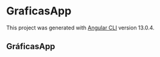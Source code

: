 # GraficasApp

This project was generated with [Angular CLI](https://github.com/angular/angular-cli) version 13.0.4.

## GráficasApp
